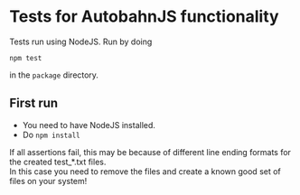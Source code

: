 # Tests for AutobahnJS functionality

Tests run using NodeJS. Run by doing 

```
npm test
```

in the `package` directory.


## First run

* You need to have NodeJS installed.
* Do `npm install`

If all assertions fail, this may be because of different line ending formats for the created test_*.txt files.   
In this case you need to remove the files and create a known good set of files on your system!
